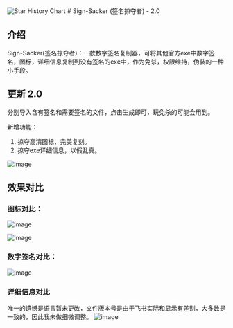 
<picture>
  <source media="(prefers-color-scheme: dark)" srcset="https://api.star-history.com/svg?repos=langsasec/Sign-Sacker&type=Date&theme=dark" />
  <source media="(prefers-color-scheme: light)" srcset="https://api.star-history.com/svg?repos=langsasec/Sign-Sacker&type=Date" />
  <img alt="Star History Chart" src="https://api.star-history.com/svg?repos=langsasec/Sign-Sacker&type=Date" />
</picture>
# Sign-Sacker (签名掠夺者) - 2.0

## 介绍

Sign-Sacker(签名掠夺者)：一款数字签名复制器，可将其他官方exe中数字签名，图标，详细信息复制到没有签名的exe中，作为免杀，权限维持，伪装的一种小手段。


## 更新 2.0

分别导入含有签名和需要签名的文件，点击生成即可，玩免杀的可能会用到。

新增功能：

1. 掠夺高清图标，完美复刻。
2. 掠夺exe详细信息，以假乱真。

![image](https://github.com/langsasec/Sign-Sacker/assets/45072131/e1efdf02-9a18-4325-b68e-73a2e799ffc4)

## 效果对比

### 图标对比：

![image](https://github.com/langsasec/Sign-Sacker/assets/45072131/9649a032-4a4c-421f-9f65-527ad42fe958)

![image](https://github.com/langsasec/Sign-Sacker/assets/45072131/ec134818-ab66-4b0f-ae5c-75da8a2574df)

### 数字签名对比：

![image](https://github.com/langsasec/Sign-Sacker/assets/45072131/467c2eda-e106-4264-94e9-eb38fd5a56b6)

### 详细信息对比
唯一的遗憾是语言暂未更改，文件版本号是由于飞书实际和显示有差别，大多数是一致的，因此我未做细微调整。
![image](https://github.com/langsasec/Sign-Sacker/assets/45072131/c96a2202-54cb-4086-9979-22037fcd1fea)




